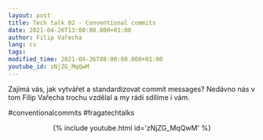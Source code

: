 ```yaml
---
layout: post
title: Tech talk 02 - Conventional commits
date: 2021-04-26T13:00:00.000+01:00
author: Filip Vařecha
lang: cs
tags:
modified_time: 2021-04-26T08:00:00.000+01:00
youtube_id: zNjZG_MqQwM
---
```


Zajímá vás, jak vytvářet a standardizovat commit messages? Nedávno nás v tom Filip Vařecha trochu vzdělal a my rádi sdílíme i vám.

#conventionalcommits #fragatechtalks

<center>
{% include youtube.html id='zNjZG_MqQwM' %}
</center>


